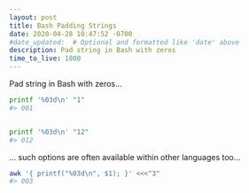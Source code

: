 ```yaml
---
layout: post
title: Bash Padding Strings
date: 2020-04-28 10:47:52 -0700
#date_updated:  # Optional and formatted like 'date' above
description: Pad string in Bash with zeros
time_to_live: 1800
---
```




Pad string in Bash with zeros...


```bash
printf '%03d\n' "1"
#> 001


printf '%03d\n' "12"
#> 012
```


... such options are often available within other languages too...


```bash
awk '{ printf("%03d\n", $1); }' <<<"3"
#> 003
```
